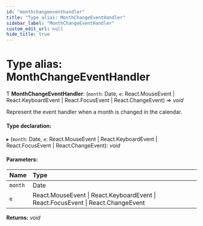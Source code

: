 ```yaml
---
id: "monthchangeeventhandler"
title: "Type alias: MonthChangeEventHandler"
sidebar_label: "MonthChangeEventHandler"
custom_edit_url: null
hide_title: true
---
```


# Type alias: MonthChangeEventHandler

Ƭ **MonthChangeEventHandler**: (`month`: Date, `e`: React.MouseEvent \| React.KeyboardEvent \| React.FocusEvent \| React.ChangeEvent) => *void*

Represent the event handler when a month is changed in the calendar.

#### Type declaration:

▸ (`month`: Date, `e`: React.MouseEvent \| React.KeyboardEvent \| React.FocusEvent \| React.ChangeEvent): *void*

#### Parameters:

Name | Type |
:------ | :------ |
`month` | Date |
`e` | React.MouseEvent \| React.KeyboardEvent \| React.FocusEvent \| React.ChangeEvent |

**Returns:** *void*
